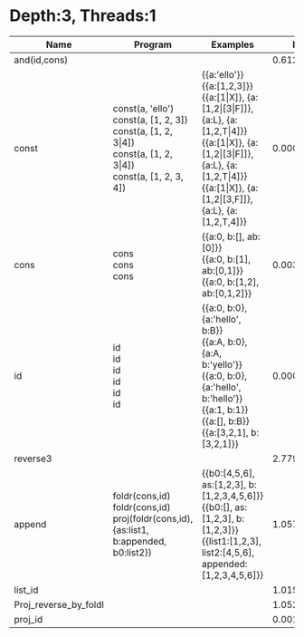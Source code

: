 # Depth:3, Threads:1
Name | Program | Examples | Min | Max
--- | --- | --- | ---: | ---:
and(id,cons) |  |  | 0.6123s | 0.6123s
const | const(a, 'ello')<br/>const(a, [1, 2, 3])<br/>const(a, [1, 2, 3\|4])<br/>const(a, [1, 2, 3\|4])<br/>const(a, [1, 2, 3, 4]) | {{a:'ello'}}<br/>{{a:[1,2,3]}}<br/>{{a:[1\|X]}, {a:[1,2\|[3\|F]]}, {a:L}, {a:[1,2,T\|4]}}<br/>{{a:[1\|X]}, {a:[1,2\|[3\|F]]}, {a:L}, {a:[1,2,T\|4]}}<br/>{{a:[1\|X]}, {a:[1,2\|[3,F]]}, {a:L}, {a:[1,2,T,4]}} | 0.0002s | 0.0003s
cons | cons<br/>cons<br/>cons | {{a:0, b:[], ab:[0]}}<br/>{{a:0, b:[1], ab:[0,1]}}<br/>{{a:0, b:[1,2], ab:[0,1,2]}} | 0.0034s | 0.0069s
id | id<br/>id<br/>id<br/>id<br/>id<br/>id | {{a:0, b:0}, {a:'hello', b:B}}<br/>{{a:A, b:0}, {a:A, b:'yello'}}<br/>{{a:0, b:0}, {a:'hello', b:'hello'}}<br/>{{a:1, b:1}}<br/>{{a:[], b:B}}<br/>{{a:[3,2,1], b:[3,2,1]}} | 0.0006s | 0.0029s
reverse3 |  |  | 2.7799s | 2.7799s
append | foldr(cons,id)<br/>foldr(cons,id)<br/>proj(foldr(cons,id),{as:list1, b:appended, b0:list2}) | {{b0:[4,5,6], as:[1,2,3], b:[1,2,3,4,5,6]}}<br/>{{b0:[], as:[1,2,3], b:[1,2,3]}}<br/>{{list1:[1,2,3], list2:[4,5,6], appended:[1,2,3,4,5,6]}} | 1.0578s | 1.1159s
list_id |  |  | 1.0157s | 1.0157s
Proj_reverse_by_foldl |  |  | 1.0526s | 1.0526s
proj_id |  |  | 0.0015s | 0.0015s
